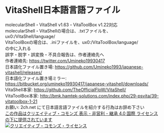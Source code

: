 # VitaShell日本語言語ファイル
molecularShell・VitaShell v1.63・VitaToolBox v1.22対応<br />
molecularShell・VitaShellの場合は、.txtファイルを、ux0:/VitaShell/language/<br />
VitaToolBoxの場合は、.iniファイルを、ux0:/VitaToolBox/language/<br />
の中に入れる<br />
誤字・脱字・誤変換・不具合報告は、作者連絡先へ<br />
作者連絡先: https://twitter.com/Umineko19930417<br />
日本語化ファイル置き場: https://github.com/Umineko1993/japanese-vitashell/releases/<br />
日本語化ファイル置き場ミラー: https://bitbucket.org/umineko19930417/japanese-vitashell/downloads/<br />
VitaShell本家: https://github.com/TheOfficialFloW/VitaShell/<br />
VitaToolBox本家: http://bmk.hamtek-solutions.com/index.php/29-psvita/39-vitatoolbox-1-21<br />
お願い: 2ch.net にて日本語言語ファイルを紹介する行為はお辞め下さい<br />
 <a rel = "license" href = "https://creativecommons.org/licenses/by-nc-sa/4.0/">この作品はクリエイティブ・コモンズ 表示 - 非営利 - 継承 4.0 国際 ライセンスの下に提供されています</a><br />
<a rel = "license" href="https://creativecommons.org/licenses/by-nc-sa/4.0/">
<img alt = "クリエイティブ・コモンズ・ライセンス" style = "border-width:0" src = "https://i.creativecommons.org/l/by-nc-sa/4.0/88x31.png" /></a>
